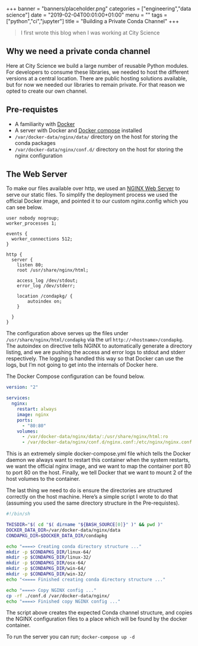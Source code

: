+++
banner = "banners/placeholder.png"
categories = ["engineering","data science"]
date = "2019-02-04T00:01:00+01:00"
menu = ""
tags = ["python","ci","jupyter"]
title = "Building a Private Conda Channel"
+++

> I first wrote this blog when I was working at City Science

## Why we need a private conda channel

Here at City Science we build a large number of reusable Python modules. For developers to consume these libraries, we needed to host the different versions at a central location. There are public hosting solutions available, but for now we needed our libraries to remain private. For that reason we opted to create our own channel.

## Pre-requistes

* A familiarity with [Docker](https://docs.docker.com/get-started/)
* A server with Docker and [Docker compose](https://docs.docker.com/compose/install/) installed
* `/var/docker-data/nginx/data/` directory on the host for storing the conda packages
* `/var/docker-data/nginx/conf.d/` directory on the host for storing the nginx configuration

## The Web Server

To make our files available over http, we used an [NGINX Web Server](https://www.nginx.com/) to serve our static files. To simplify the deployment process we used the official Docker image, and pointed it to our custom nginx.config which you can see below.

```
user nobody nogroup;
worker_processes 1;

events {
  worker_connections 512;
}

http {
  server {
    listen 80;
    root /usr/share/nginx/html;

    access_log /dev/stdout;
    error_log /dev/stderr;

    location /condapkg/ {
        autoindex on;
    }

  }
}
```

The configuration above serves up the files under `/usr/share/nginx/html/condapkg` via the url `http://<hostname>/condapkg`. The autoindex on directive tells NGINX to automatically generate a directory listing, and we are pushing the access and error logs to stdout and stderr respectively. The logging is handled this way so that Docker can use the logs, but I’m not going to get into the internals of Docker here.

The Docker Compose configuration can be found below.

```yaml
version: "2"

services:
  nginx:
    restart: always
    image: nginx
    ports:
      - "80:80"
    volumes:
      - /var/docker-data/nginx/data/:/usr/share/nginx/html:ro
      - /var/docker-data/nginx/conf.d/nginx.conf:/etc/nginx/nginx.conf:ro
```
This is an extremely simple docker-compose.yml file which tells the Docker daemon we always want to restart this container when the system restarts, we want the official nginx image, and we want to map the container port 80 to port 80 on the host. Finally, we tell Docker that we want to mount 2 of the host volumes to the container.

The last thing we need to do is ensure the directories are structured correctly on the host machine. Here’s a simple script I wrote to do that (assuming you used the same directory structure in the Pre-requistes).

```bash
#!/bin/sh

THISDIR="$( cd "$( dirname "${BASH_SOURCE[0]}" )" && pwd )"
DOCKER_DATA_DIR=/var/docker-data/nginx/data
CONDAPKG_DIR=$DOCKER_DATA_DIR/condapkg

echo "====> Creating conda directory structure ..."
mkdir -p $CONDAPKG_DIR/linux-64/
mkdir -p $CONDAPKG_DIR/linux-32/
mkdir -p $CONDAPKG_DIR/osx-64/
mkdir -p $CONDAPKG_DIR/win-64/
mkdir -p $CONDAPKG_DIR/win-32/
echo "<==== Finished creating conda directory structure ..."

echo "====> Copy NGINX config ..."
cp -rf ./conf.d /var/docker-data/nginx/
echo "====> Finished copy NGINX config ..."
```
The script above creates the expected Conda channel structure, and copies the NGINX configuration files to a place which will be found by the docker container.

To run the server you can run; `docker-compose up -d`


